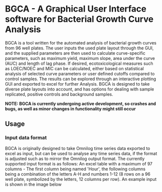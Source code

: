 # BGCA - A Graphical User Interface software for Bacterial Growth Curve Analysis

BGCA is a tool written for the automated analysis of bacterial growth curves from 96 well plates. The user inputs the used plate layout through the GUI, and the supplied parameters are then 
used to calculate curve-specific parameters, such as maximum yield, maximum slope, area under the curve (AUC) and length of lag phase. If desired, ecotoxicological measures such as LOEC/NOEC and MIC
can be calculated, either based on statistical analysis of selected curve parameters or user defined cutoffs compared to control samples. The results can be explored through an interactive plotting GUI
and exported to excel for further Analysis. BGCA is designed to take diverse plate layouts into account, and has options for dealing with sample replicated, positive controls and background samples.

**NOTE: BGCA is currently undergoing active development, so crashes and bugs, as well as minor changes in functionality might still occur**

## Usage

### Input data format
BGCA is originally designed to take Omnilog time series data exported to excel as input, but can be used to analyse any time series data, if the format is adjusted such as to mirror the Omnilog output format.
The currently supported input format is as follows: An excel table with a maximum of 97 columns - The first column being named 'Hour', the following columns being a combination of the letters A-H and numbers 1-12
(8 rows on a 96 well plate, symbolized by the letters, 12 columns per row). An example input is shown in the image below
